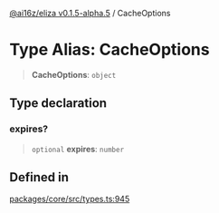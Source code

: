[@ai16z/eliza v0.1.5-alpha.5](../index.md) / CacheOptions

# Type Alias: CacheOptions

> **CacheOptions**: `object`

## Type declaration

### expires?

> `optional` **expires**: `number`

## Defined in

[packages/core/src/types.ts:945](https://github.com/nouns-amigos/agente-burrito-mvp/blob/main/packages/core/src/types.ts#L945)
